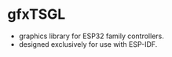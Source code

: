 # gfxTSGL
* graphics library for ESP32 family controllers.
* designed exclusively for use with ESP-IDF.